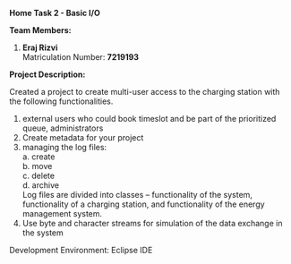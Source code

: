 **Home Task 2 - Basic I/O**

**Team Members:**
  1. **Eraj Rizvi**
     <br/> 
     Matriculation Number: **7219193**
     <br/> 

     
**Project Description:** 

Created a project to create multi-user access to the charging station with the following functionalities.
1. external users who could book timeslot and be part of the prioritized queue, administrators 
   <br/> 
2. Create metadata for your project 
   <br/>
3. managing the log files:
    <br/> 
   a. create 
     <br/> 
   b. move
     <br/> 
   c. delete 
     <br/> 
   d. archive
     <br/> 
   Log files are divided into classes – functionality of the system, functionality of a charging station, and functionality of the energy management system.
   <br/> 
5. Use byte and character streams for simulation of the data exchange in the system 

Development Environment: Eclipse IDE
